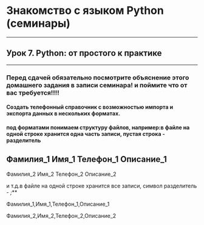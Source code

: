 # Знакомство с языком Python (семинары)

---

## Урок 7. Python: от простого к практике

---

### Перед сдачей обязательно посмотрите объяснение этого домашнего задания в записи семинара! и поймите что от вас требуется!!!!

#### Создать телефонный справочник с возможностью импорта и экспорта данных в нескольких форматах.

#### под форматами понимаем структуру файлов, например:в файле на одной строке хранится одна часть записи, пустая строка - разделитель

Фамилия_1
Имя_1
Телефон_1
Описание_1
-----------
Фамилия_2
Имя_2
Телефон_2
Описание_2

и т.д.в файле на одной строке хранится все записи, символ разделитель - *;***

Фамилия_1,Имя_1,Телефон_1,Описание_1

Фамилия_2,Имя_2,Телефон_2,Описание_2